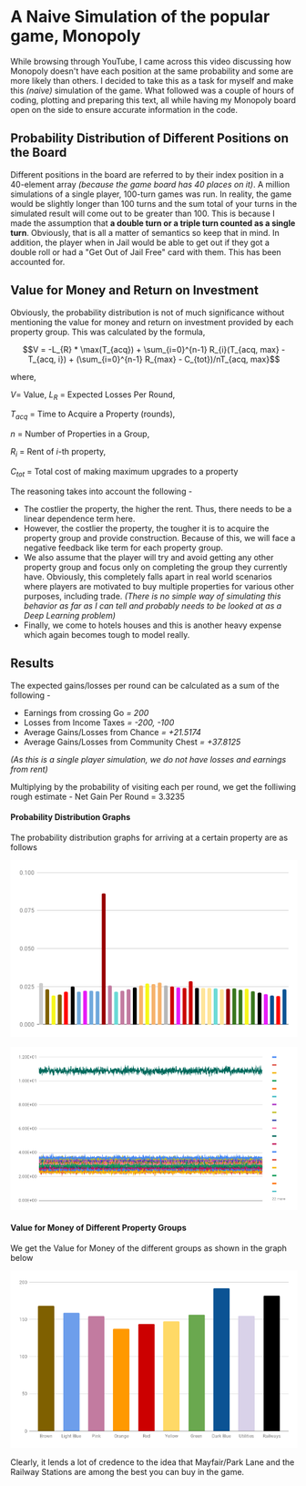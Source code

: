 # A Naive Simulation of the popular game, Monopoly

While browsing through YouTube, I came across this video discussing how Monopoly doesn't have each position at the same probability and some are more likely than others. I decided to take this as a task for myself and make this *(naive)* simulation of the game. What followed was a couple of hours of coding, plotting and preparing this text, all while having my Monopoly board open on the side to ensure accurate information in the code. 

## Probability Distribution of Different Positions on the Board
Different positions in the board are referred to by their index position in a 40-element array *(because the game board has 40 places on it)*. A million simulations of a single player, 100-turn games was run. In reality, the game would be slightly longer than 100 turns and the sum total of your turns in the simulated result will come out to be greater than 100. This is because I made the assumption that **a double turn or a triple turn counted as a single turn**. Obviously, that is all a matter of semantics so keep that in mind. In addition, the player when in Jail would be able to get out if they got a double roll or had a "Get Out of Jail Free" card with them. This has been accounted for. 

## Value for Money and Return on Investment
Obviously, the probability distribution is not of much significance without mentioning the value for money and return on investment provided by each property group. This was calculated by the formula, 

$$V = -L_{R} * \max(T_{acq}) + \sum_{i=0}^{n-1} R_{i}(T_{acq, max} - T_{acq, i}) + (\sum_{i=0}^{n-1} R_{max} - C_{tot})/nT_{acq, max}$$

where, 

$V =$ Value, 
$L_{R}$ = Expected Losses Per Round, 

$T_{acq}$ = Time to Acquire a Property (rounds),

$n$ = Number of Properties in a Group,

$R_{i}$ = Rent of $i$-th property,

$C_{tot}$ = Total cost of making maximum upgrades to a property

The reasoning takes into account the following - 
* The costlier the property, the higher the rent. Thus, there needs to be a linear dependence term here.
* However, the costlier the property, the tougher it is to acquire the property group and provide construction. Because of this, we will face a negative feedback like term for each property group. 
* We also assume that the player will try and avoid getting any other property group and focus only on completing the group they currently have. Obviously, this completely falls apart in real world scenarios where players are motivated to buy multiple properties for various other purposes, including trade. *(There is no simple way of simulating this behavior as far as I can tell and probably needs to be looked at as a Deep Learning problem)*
* Finally, we come to hotels houses and this is another heavy expense which again becomes tough to model really.

## Results 
The expected gains/losses per round can be calculated as a sum of the following -
* Earnings from crossing Go *= 200*
* Losses from Income Taxes *= -200, -100*
* Average Gains/Losses from Chance *= +21.5174*
* Average Gains/Losses from Community Chest *= +37.8125*

*(As this is a single player simulation, we do not have losses and earnings from rent)*

Multiplying by the probability of visiting each per round, we get the folliwing rough estimate - 
Net Gain Per Round = 3.3235

#### Probability Distribution Graphs
The probability distribution graphs for arriving at a certain property are as follows 

![](/Graphs/Distribution_Col.png)

![](/Graphs/Distribution_Line.png)

#### Value for Money of Different Property Groups
We get the Value for Money of the different groups as shown in the graph below

![](/Graphs/Value_for_Money.png)

Clearly, it lends a lot of credence to the idea that Mayfair/Park Lane and the Railway Stations are among the best you can buy in the game. 
